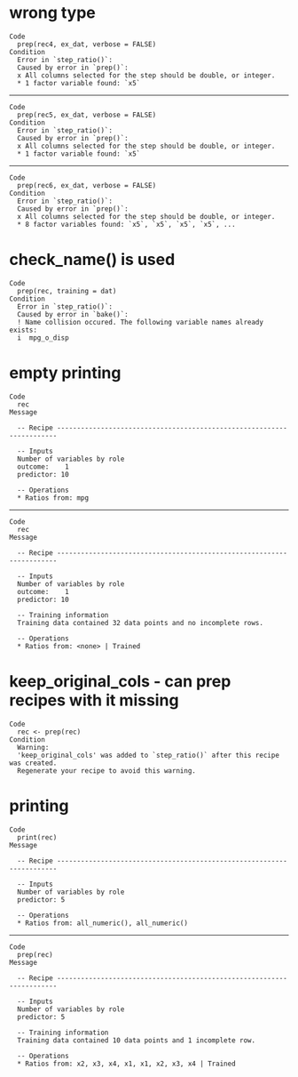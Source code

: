 # wrong type

    Code
      prep(rec4, ex_dat, verbose = FALSE)
    Condition
      Error in `step_ratio()`:
      Caused by error in `prep()`:
      x All columns selected for the step should be double, or integer.
      * 1 factor variable found: `x5`

---

    Code
      prep(rec5, ex_dat, verbose = FALSE)
    Condition
      Error in `step_ratio()`:
      Caused by error in `prep()`:
      x All columns selected for the step should be double, or integer.
      * 1 factor variable found: `x5`

---

    Code
      prep(rec6, ex_dat, verbose = FALSE)
    Condition
      Error in `step_ratio()`:
      Caused by error in `prep()`:
      x All columns selected for the step should be double, or integer.
      * 8 factor variables found: `x5`, `x5`, `x5`, `x5`, ...

# check_name() is used

    Code
      prep(rec, training = dat)
    Condition
      Error in `step_ratio()`:
      Caused by error in `bake()`:
      ! Name collision occured. The following variable names already exists:
      i  mpg_o_disp

# empty printing

    Code
      rec
    Message
      
      -- Recipe ----------------------------------------------------------------------
      
      -- Inputs 
      Number of variables by role
      outcome:    1
      predictor: 10
      
      -- Operations 
      * Ratios from: mpg

---

    Code
      rec
    Message
      
      -- Recipe ----------------------------------------------------------------------
      
      -- Inputs 
      Number of variables by role
      outcome:    1
      predictor: 10
      
      -- Training information 
      Training data contained 32 data points and no incomplete rows.
      
      -- Operations 
      * Ratios from: <none> | Trained

# keep_original_cols - can prep recipes with it missing

    Code
      rec <- prep(rec)
    Condition
      Warning:
      'keep_original_cols' was added to `step_ratio()` after this recipe was created.
      Regenerate your recipe to avoid this warning.

# printing

    Code
      print(rec)
    Message
      
      -- Recipe ----------------------------------------------------------------------
      
      -- Inputs 
      Number of variables by role
      predictor: 5
      
      -- Operations 
      * Ratios from: all_numeric(), all_numeric()

---

    Code
      prep(rec)
    Message
      
      -- Recipe ----------------------------------------------------------------------
      
      -- Inputs 
      Number of variables by role
      predictor: 5
      
      -- Training information 
      Training data contained 10 data points and 1 incomplete row.
      
      -- Operations 
      * Ratios from: x2, x3, x4, x1, x1, x2, x3, x4 | Trained

